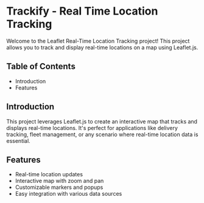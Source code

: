 # Trackify - Real Time Location Tracking

Welcome to the Leaflet Real-Time Location Tracking project! This project allows you to track and display real-time locations on a map using Leaflet.js.

## Table of Contents
- Introduction
- Features

## Introduction
This project leverages Leaflet.js to create an interactive map that tracks and displays real-time locations. It's perfect for applications like delivery tracking, fleet management, or any scenario where real-time location data is essential.

## Features
- Real-time location updates
- Interactive map with zoom and pan
- Customizable markers and popups
- Easy integration with various data sources

